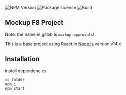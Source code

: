 <p>
<img src="https://img.shields.io/npm/v/@nestjs/core.svg" alt="NPM Version" />
<img src="https://img.shields.io/npm/l/@nestjs/core.svg" alt="Package License" />
<img src="https://api.travis-ci.org/nestjs/nest.svg?branch=master" alt="Build" />
</p>

## Mockup F8 Project

Note: the name in gitlab is `mockup-approvals`!

This is a base project using React in [Node.js](https://nodejs.org/) version v14.x

## Installation

install dependencies

```sh
cd folder
npm i
npm start
```